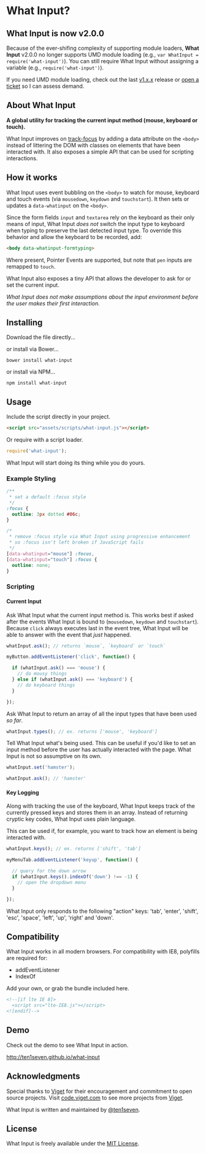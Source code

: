 # What Input?

## What Input is now v2.0.0

Because of the ever-shifing complexity of supporting module loaders, __What Input__ v2.0.0 no longer supports UMD module loading (e.g., `var WhatInput = require('what-input')`). You can still require What Input without assigning a variable (e.g., `require('what-input')`).

If you need UMD module loading, check out the last [v1.x.x](https://github.com/ten1seven/what-input/releases/tag/v1.2.5) release or [open a ticket](https://github.com/ten1seven/what-input/issues) so I can assess demand.

## About What Input

__A global utility for tracking the current input method (mouse, keyboard or touch).__

What Input improves on [track-focus](https://github.com/ten1seven/track-focus) by adding a data attribute on the `<body>` instead of littering the DOM with classes on elements that have been interacted with. It also exposes a simple API that can be used for scripting interactions.

## How it works

What Input uses event bubbling on the `<body>` to watch for mouse, keyboard and touch events (via `mousedown`, `keydown` and `touchstart`). It then sets or updates a `data-whatinput` on the `<body>`.

Since the form fields `input` and `textarea` rely on the keyboard as their only means of input, What Input _does not_ switch the input type to keyboard when typing to preserve the last detected input type. To override this behavior and allow the keyboard to be recorded, add:

```html
<body data-whatinput-formtyping>
```

Where present, Pointer Events are supported, but note that `pen` inputs are remapped to `touch`.

What Input also exposes a tiny API that allows the developer to ask for or set the current input.

_What Input does not make assumptions about the input environment before the user makes their first interaction._

## Installing

Download the file directly...

or install via Bower...

```shell
bower install what-input
```

or install via NPM...

```shell
npm install what-input
```

## Usage

Include the script directly in your project.

```html
<script src="assets/scripts/what-input.js"></script>
```

Or require with a script loader.

```javascript
require('what-input');
```

What Input will start doing its thing while you do yours.

### Example Styling

```css
/**
 * set a default :focus style
 */
:focus {
  outline: 3px dotted #06c;
}

/*
 * remove :focus style via What Input using progressive enhancement
 * so :focus isn't left broken if JavaScript fails
 */
[data-whatinput="mouse"] :focus,
[data-whatinput="touch"] :focus {
  outline: none;
}
```

### Scripting

#### Current Input

Ask What Input what the current input method is. This works best if asked after the events What Input is bound to (`mousedown`, `keydown` and `touchstart`). Because `click` always executes last in the event tree, What Input will be able to answer with the event that _just_ happened.

```javascript
whatInput.ask(); // returns `mouse`, `keyboard` or `touch`

myButton.addEventListener('click', function() {

  if (whatInput.ask() === 'mouse') {
    // do mousy things
  } else if (whatInput.ask() === 'keyboard') {
    // do keyboard things
  }

});
```

Ask What Input to return an array of all the input types that have been used _so far_.

```javascript
whatInput.types(); // ex. returns ['mouse', 'keyboard']
```

Tell What Input what's being used. This can be useful if you'd like to set an input method before the user has actually interacted with the page. What Input is not so assumptive on its own.

```javascript
whatInput.set('hamster');

whatInput.ask(); // 'hamster'
```

#### Key Logging

Along with tracking the use of the keyboard, What Input keeps track of the currently pressed keys and stores them in an array. Instead of returning cryptic key codes, What Input uses plain language.

This can be used if, for example, you want to track how an element is being interacted with.

```javascript
whatInput.keys(); // ex. returns ['shift', 'tab']

myMenuTab.addEventListener('keyup', function() {

  // query for the down arrow
  if (whatInput.keys().indexOf('down') !== -1) {
    // open the dropdown menu
  }

});
```

What Input only responds to the following "action" keys: 'tab', 'enter', 'shift', 'esc', 'space', 'left', 'up', 'right' and 'down'.

## Compatibility

What Input works in all modern browsers. For compatibility with IE8, polyfills are required for:

* addEventListener
* IndexOf

Add your own, or grab the bundle included here.

```html
<!--[if lte IE 8]>
  <script src="lte-IE8.js"></script>
<![endif]-->
```

## Demo

Check out the demo to see What Input in action.

http://ten1seven.github.io/what-input

## Acknowledgments

Special thanks to [Viget](http://viget.com/) for their encouragement and commitment to open source projects. Visit [code.viget.com](http://code.viget.com/) to see more projects from [Viget](http://viget.com).

What Input is written and maintained by [@ten1seven](https://github.com/ten1seven).

## License

What Input is freely available under the [MIT License](http://opensource.org/licenses/MIT).
